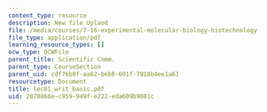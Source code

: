 ```yaml
---
content_type: resource
description: New file Uplaod
file: /media/courses/7-16-experimental-molecular-biology-biotechnology-ii-spring-2005/2078866ec959949fe222eda609b9081c_lec01_writ_basic.pdf
file_type: application/pdf
learning_resource_types: []
ocw_type: OCWFile
parent_title: Scientific Comm.
parent_type: CourseSection
parent_uid: cdf76b8f-aa62-beb8-601f-7918b4ee1a61
resourcetype: Document
title: lec01_writ_basic.pdf
uid: 2078866e-c959-949f-e222-eda609b9081c
---
```

